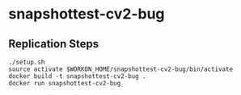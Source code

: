 # snapshottest-cv2-bug

## Replication Steps

```
./setup.sh
source activate $WORKON_HOME/snapshottest-cv2-bug/bin/activate
docker build -t snapshottest-cv2-bug .
docker run snapshottest-cv2-bug
```
